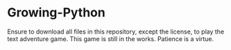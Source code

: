 # Growing-Python
Ensure to download all files in this repository, except the license, to play the text adventure game. This game is still in the works.
Patience is a virtue.
